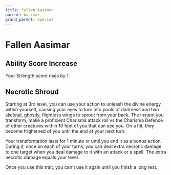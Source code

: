 ```yaml
---
title: Fallen Aasimar
parent: Aasimar
grand_parent: Species
---
```


# Fallen Aasimar

## Ability Score Increase
Your Strength score rises by 1.

## Necrotic Shroud
Starting at 3rd level, you can use your action to unleash the divine energy within yourself, causing your eyes to turn into pools of darkness and two skeletal, ghostly, flightless wings to sprout from your back. The instant you transform, make a proficient Charisma attack roll vs the Charisma Defence of other creatures within 10 feet of you that can see you. On a hit, they become frightened of you until the end of your next turn.

Your transformation lasts for 1 minute or until you end it as a bonus action. During it, once on each of your turns, you can deal extra necrotic damage to one target when you deal damage to it with an attack or a spell. The extra necrotic damage equals your level.

Once you use this trait, you can't use it again until you finish a long rest.
